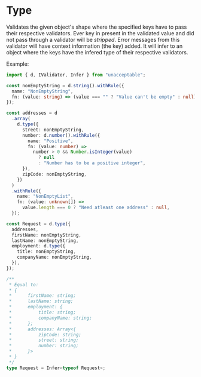 # Type

Validates the given object's shape where the specified keys have to pass their respective validators.
Ever key in present in the validated value and did not pass through a validator will be _stripped_.
Error messages from this validator will have context information (the key) added.
It will infer to an object where the keys have the infered type of their respective validators.

Example:

```ts
import { d, IValidator, Infer } from "unacceptable";

const nonEmptyString = d.string().withRule({
  name: "NonEmptyString",
  fn: (value: string) => (value === "" ? "Value can't be empty" : null),
});

const addresses = d
  .array(
    d.type({
      street: nonEmptyString,
      number: d.number().withRule({
        name: "Positive",
        fn: (value: number) =>
          number > 0 && Number.isInteger(value)
            ? null
            : "Number has to be a positive integer",
      }),
      zipCode: nonEmptyString,
    })
  )
  .withRule({
    name: "NonEmptyList",
    fn: (value: unknown[]) =>
      value.length === 0 ? "Need atleast one address" : null,
  });

const Request = d.type({
  addresses,
  firstName: nonEmptyString,
  lastName: nonEmptyString,
  employment: d.type({
    title: nonEmptyString,
    companyName: nonEmptyString,
  }),
});

/**
 * Equal to:
 * {
 *      firstName: string;
 *      lastName: string;
 *      employment: {
 *          title: string;
 *          companyName: string;
 *      };
 *      addresses: Array<{
 *          zipCode: string;
 *          street: string;
 *          number: string;
 *      }>
 * }
 */
type Request = Infer<typeof Request>;
```
